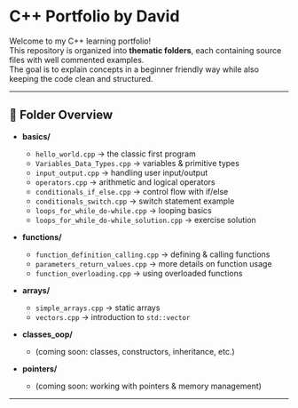 #      C++ Portfolio by David

Welcome to my C++ learning portfolio!  
This repository is organized into **thematic folders**, each containing source files with well commented examples.  
The goal is to explain concepts in a beginner friendly way while also keeping the code clean and structured.  

---

## 📂 Folder Overview

- **basics/**
  - `hello_world.cpp` → the classic first program  
  - `Variables_Data_Types.cpp` → variables & primitive types  
  - `input_output.cpp` → handling user input/output  
  - `operators.cpp` → arithmetic and logical operators  
  - `conditionals_if_else.cpp` → control flow with if/else  
  - `conditionals_switch.cpp` → switch statement example  
  - `loops_for_while_do-while.cpp` → looping basics  
  - `loops_for_while_do-while_solution.cpp` → exercise solution  

- **functions/**
  - `function_definition_calling.cpp` → defining & calling functions
  - `parameters_return_values.cpp` → more details on function usage  
  - `function_overloading.cpp` → using overloaded functions  


- **arrays/**
  - `simple_arrays.cpp` → static arrays  
  - `vectors.cpp` → introduction to `std::vector`  

- **classes_oop/**
  - (coming soon: classes, constructors, inheritance, etc.)  

- **pointers/**
  - (coming soon: working with pointers & memory management)  

---

